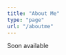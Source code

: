 ```yaml
---
title: "About Me"
type: "page"
url: "/aboutme"
---
```


Soon available <i class="fa fa-spin fa-spinner"></i> <i class="fa fa-smile-o"></i>
